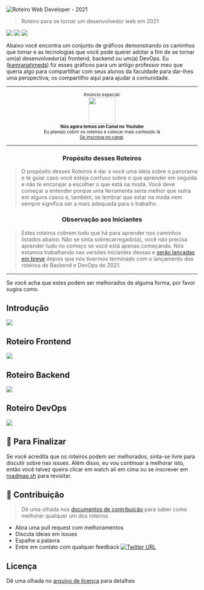 ![Roteiro Web Developer - 2021](https://i.imgur.com/4u3LK4j.png)

> Roteiro para se tornar um desenvolvedor web em 2021

[![](https://img.shields.io/badge/-Roadmaps%20-0a0a0a.svg?style=flat&colorA=0a0a0a)](http://roadmap.sh)
[![](https://img.shields.io/badge/-Guides-0a0a0a.svg?style=flat&colorA=0a0a0a)](http://roadmap.sh/guides)
[![](https://img.shields.io/badge/%E2%9D%A4-YouTube%20Channel-0a0a0a.svg?style=flat&colorA=0a0a0a)](https://www.youtube.com/channel/UCA0H2KIWgWTwpTFjSxp0now?sub_confirmation=1)

Abaixo você encontra um conjunto de gráficos demonstrando os caminhos que tomar e as tecnologias que você pode querer adotar a fim de se tornar um(a) desenvolvedor(a) frontend, backend ou um(a) DevOps. Eu ([kamranahmeds](https://github.com/kamranahmedse)) fiz esses gráficos para um antigo professor meu que queria algo para compartilhar com seus alunos da faculdade para dar-lhes uma perspectiva; os compartilho aqui para ajudar a comunidade.

***

<p align="center">
		<sup>Anúncio especial:</sup>
		<br>
		<a href="https://www.youtube.com/channel/UCA0H2KIWgWTwpTFjSxp0now?sub_confirmation=1">
			<img width="70px" src="https://roadmap.sh/sponsors/youtube.svg">
		</a>
		<br>
		<sub><b>Nós agora temos um Canal no Youtube</b></sub>
		<br>
		<sub>Eu planejo cobrir os roteiros e colocar mais conteúdo lá<br><a href="https://www.youtube.com/channel/UCA0H2KIWgWTwpTFjSxp0now?sub_confirmation=1">Se inscreva no canal</a>.</sub>
</p>

***

<h3 align="center"><strong>Propósito desses Roteiros</strong></h3>

> O propósito desses Roteiros é dar a você uma ideia sobre o panorama e te guiar caso você esteja confuso sobre o que aprender em seguida e não te encorajar a escolher o que está na moda. Você deve começar a entender porque uma ferramenta seria melhor que outra em alguns casos e, também, se lembrar que estar na moda nem sempre significa ser a mais adequada para o trabalho.

<h3 align="center"><strong>Observação aos Iniciantes</strong></h3>

> Estes roteiros cobrem tudo que há para aprender nos caminhos listados abaixo. Não se sinta sobrecarregado(a), você não precisa aprender tudo no começo se você está apenas começando. Nós estamos trabalhando nas versões iniciantes dessas e [serão lançadas em breve](https://roadmap.sh) depois que nós tivermos terminado com o lançamento dos roteiros de Backend e DevOps de 2021.

***

Se você acha que estes podem ser melhorados de alguma forma, por favor sugira como.

## Introdução

![](./img/intro-map.png)

## Roteiro Frontend 

![](./img/frontend-map.png)

## Roteiro Backend

![](./img/backend-map.png)

## Roteiro DevOps

![](./img/devops-map.png)

## 🚦 Para Finalizar

Se você acredita que os roteiros podem ser melhorados, sinta-se livre para discutir sobre nas issues. Além disso, eu vou continuar a melhorar isto, então você talvez queira clicar em watch ali em cima ou se inscrever em [roadmap.sh](http://roadmap.sh) para revisitar.

## 🙌 Contribuição

> Dê uma olhada nos [documentos de contribuição](https://github.com/kamranahmedse/developer-roadmap/blob/master/CONTRIBUTING.md) para saber como melhorar qualquer um dos roteiros

- Abra uma pull request com melhoramentos
- Discuta ideias em issues
- Espalhe a palavra
- Entre em contato com qualquer feedback [![Twitter URL](https://img.shields.io/twitter/url/https/twitter.com/kamranahmedse.svg?style=social&label=Follow%20%40kamranahmedse)](https://twitter.com/kamranahmedse)
 
## Licença

Dê uma olhada no [arquivo de licença](https://github.com/kamranahmedse/developer-roadmap/blob/master/LICENSE) para detalhes

